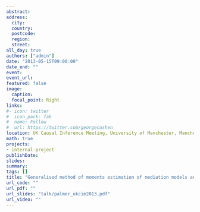 ```yaml
---
abstract: 
address:
  city: 
  country: 
  postcode: 
  region: 
  street: 
all_day: true
authors: ["admin"]
date: "2013-05-15T09:00:00"
date_end: ""
event: 
event_url: 
featured: false
image:
  caption: 
  focal_point: Right
links:
#- icon: twitter
#  icon_pack: fab
#  name: Follow
#  url: https://twitter.com/georgecushen
location: UK Causal Inference Meeting, University of Manchester, Manchester
math: true
projects:
- internal-project
publishDate: 
slides: 
summary: 
tags: []
title: "Generalised method of moments estimation of mediation models and structural mean models"
url_code: ""
url_pdf: ""
url_slides: "talk/palmer_ukcim2013.pdf"
url_video: ""
---
```


